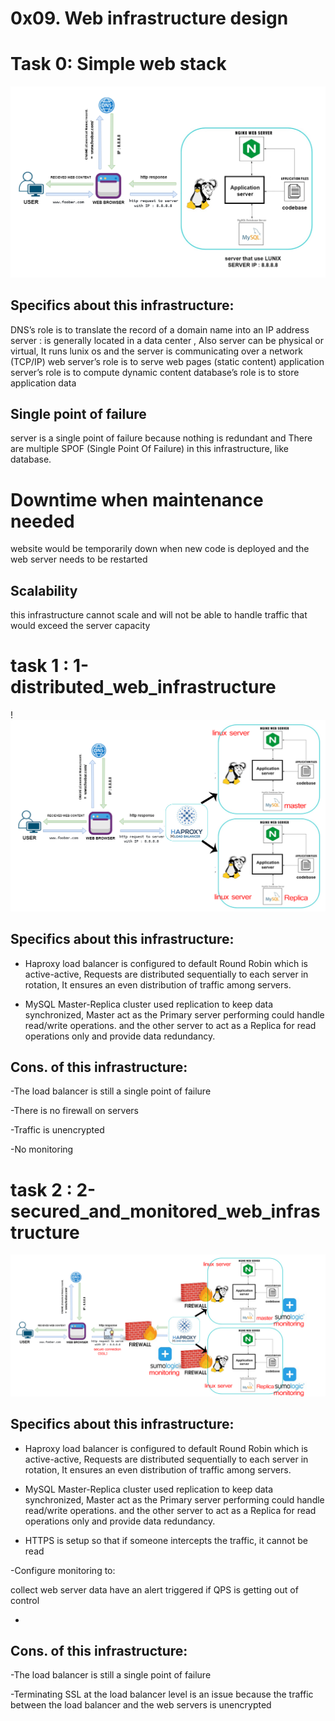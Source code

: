 # 0x09. Web infrastructure design

# Task 0:  Simple web stack
![Task 0 Diagram](https://raw.githubusercontent.com/Abdalmohsen-H/alx-system_engineering-devops/master/0x09-web_infrastructure_design/task0.png)

## Specifics about this infrastructure:
DNS’s role is to translate the record of a domain name into an IP address
server : is generally located in a data center
, Also server can be physical or virtual, It runs lunix os and the server is communicating over a network (TCP/IP)
web server’s role is to serve web pages (static content)
application server’s role is to compute dynamic content
database’s role is to store application data


## Single point of failure 
server is a single point of failure because nothing is redundant and There are multiple SPOF (Single Point Of Failure) in this infrastructure, like database.
# Downtime when maintenance needed
website would be temporarily down when new code is deployed and the web server needs to be restarted
## Scalability
this infrastructure cannot scale and will not be able to handle traffic that would exceed the server capacity

# task 1 : 1-distributed_web_infrastructure

!![task1](https://raw.githubusercontent.com/Abdalmohsen-H/alx-system_engineering-devops/master/0x09-web_infrastructure_design/task1.png)

## Specifics about this infrastructure:
- Haproxy load balancer is configured to default Round Robin which is active-active, Requests are distributed sequentially to each server in rotation, It ensures an even distribution of traffic among servers.

- MySQL Master-Replica cluster used replication to keep data synchronized, Master act as the Primary server performing could handle read/write operations. and the other server to act as a Replica for read operations only and provide data redundancy.
## Cons. of this infrastructure:
-The load balancer is still a single point of failure

-There is no firewall on servers

-Traffic is unencrypted

-No monitoring

# task 2 : 2-secured_and_monitored_web_infrastructure

![task1](https://raw.githubusercontent.com/Abdalmohsen-H/alx-system_engineering-devops/master/0x09-web_infrastructure_design/task2.png)
## Specifics about this infrastructure:
- Haproxy load balancer is configured to default Round Robin which is active-active, Requests are distributed sequentially to each server in rotation, It ensures an even distribution of traffic among servers.

- MySQL Master-Replica cluster used replication to keep data synchronized, Master act as the Primary server performing could handle read/write operations. and the other server to act as a Replica for read operations only and provide data redundancy.

- HTTPS is setup so that if someone intercepts the traffic, it cannot be read


-Configure monitoring to:

collect web server data
have an alert triggered if QPS is getting out of control

-
## Cons. of this infrastructure:
-The load balancer is still a single point of failure

-Terminating SSL at the load balancer level is an issue because the traffic between the load balancer and the web servers is unencrypted


